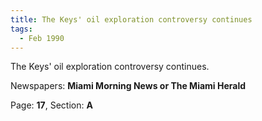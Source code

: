 ```yaml
---  
title: The Keys' oil exploration controversy continues  
tags:  
  - Feb 1990  
---  
```

  
The Keys' oil exploration controversy continues.  
  
Newspapers: **Miami Morning News or The Miami Herald**  
  
Page: **17**, Section: **A** 
